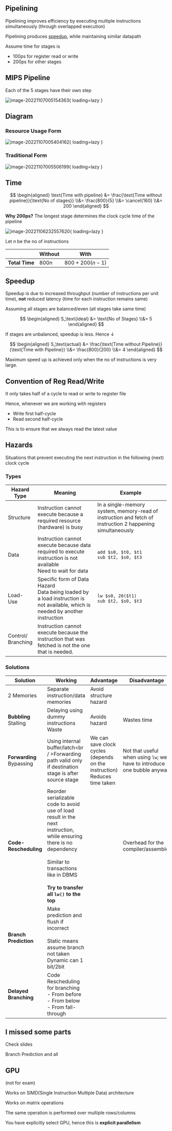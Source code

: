 ## Pipelining

Pipelining improves efficiency by executing multiple instructions simultaneously (through overlapped execution)

Pipelining produces [speedup](#speedup), while maintaining similar datapath

Assume time for stages is

- 100ps for register read or write
- 200ps for other stages

## MIPS Pipeline

Each of the 5 stages have their own step

![image-20221107005154363](assets/image-20221107005154363.png){ loading=lazy }

## Diagram

### Resource Usage Form

![image-20221107005404162](assets/image-20221107005404162.png){ loading=lazy }

### Traditional Form

![image-20221107005506199](assets/image-20221107005506199.png){ loading=lazy }

## Time

$$
\begin{aligned}
\text{Time with pipeline}
&= \frac{\text{Time without pipeline}}{\text{No of stages}} \\&= \frac{800}{5} \\&= \cancel{160} \\&= 200
\end{aligned}
$$

**Why 200ps?**
The longest stage determines the clock cycle time of the pipeline

![image-20221106232557620](assets/image-20221106232557620.png){ loading=lazy }

Let $n$ be the no of instructions

|                | Without | With             |
| -------------- | ------- | ---------------- |
| **Total Time** | $800 n$ | $800 + 200(n-1)$ |

## Speedup

Speedup is due to increased throughput (number of instructions per unit time), **not** reduced latency (time for each instruction remains same)

Assuming all stages are balanced/even (all stages take same time)

$$
\begin{aligned}
S_\text{ideal}
&= \text{No of Stages} \\&= 5
\end{aligned}
$$

If stages are unbalanced, speedup is less. Hence $\downarrow$

$$
\begin{aligned}
S_\text{actual}
&= \frac{\text{Time without Pipeline}}{\text{Time with Pipeline}} \\&= \frac{800}{200} \\&= 4
\end{aligned}
$$

Maximum speed up is achieved only when the no of instructions is very large.

## Convention of Reg Read/Write

It only takes half of a cycle to read or write to register file

Hence, whenever we are working with registers

- Write first half-cycle
- Read second half-cycle

This is to ensure that we always read the latest value

## Hazards

Situations that prevent executing the next instruction in the following (next) clock cycle

### Types

| Hazard<br />Type        | Meaning                                                      | Example                                                      |
| ----------------------- | ------------------------------------------------------------ | ------------------------------------------------------------ |
| Structure               | Instruction cannot execute because a required resource (hardware) is busy | In a single-memory system, memory-read of instruction and fetch of instruction 2 happening simultaneously |
| Data                    | Instruction cannot execute because data required to execute instruction is not available<br/>Need to wait for data | `add $s0, $t0, $t1`<br />`sub $t2, $s0, $t3`                 |
| Load-Use                | Specific form of Data Hazard<br />Data being loaded by a load instruction is not available, which is needed by another instruction | `lw $s0, 20($t1)`<br/>`sub $t2, $s0, $t3`                    |
| Control/<br />Branching | Instruction cannot execute because the instruction that was fetched is not the one that is needed. |                                                              |

### Solutions

| Solution                      | Working                                                      | Advantage                                                    | Disadvantage                                                 |
| ----------------------------- | ------------------------------------------------------------ | ------------------------------------------------------------ | ------------------------------------------------------------ |
| 2 Memories                    | Separate instruction/data memories                           | Avoid structure hazard                                       |                                                              |
| **Bubbling**<br />Stalling    | Delaying using dummy instructions<br />Waste                 | Avoids hazard                                                | Wastes time                                                  |
| **Forwarding**<br />Bypassing | Using internal buffer/latch<br / >Forwarding path valid only if destination stage is after source stage | We can save clock cycles (depends on the instruction)<br />Reduces time taken | Not that useful when using `lw`; we have to introduce one bubble anyway |
| **Code-Rescheduling**         | Reorder serializable code to avoid use of load result in the next instruction, while ensuring there is no dependency<br/><br/>Similar to transactions like in DBMS<br /><br />**Try to transfer all `lw()` to the top** |                                                              | Overhead for the compiler/assembler                          |
| **Branch Prediction**         | Make prediction and flush if incorrect<br /><br />Static means assume branch not taken<br />Dynamic can 1 bit/2bit |                                                              |                                                              |
| **Delayed Branching**         | Code Rescheduling for branching<br />- From before<br />- From below<br />- From fall-through |                                                              |                                                              |

## I missed some parts

Check slides

Branch Prediction and all

## GPU

(not for exam)

Works on SIMD(Single Instruction Multiple Data) architecture

Works on matrix operations

The same operation is performed over multiple rows/columns

You have explicitly select GPU, hence this is **explicit parallelism**


